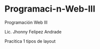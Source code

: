 # Programaci-n-Web-III
Programación Web III 

Lic. Jhonny Felipez Andrade 

Pracitica 1 tipos de layout
